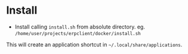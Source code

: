 # Install

- Install calling `install.sh` from absolute directory. eg. `/home/user/projects/erpclient/docker/install.sh`

This will create an application shortcut in `~/.local/share/applications`.
